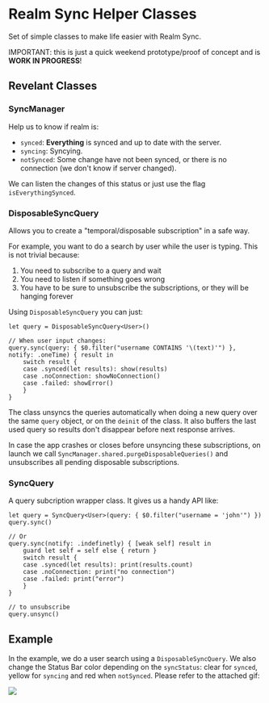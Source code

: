 # Realm Sync Helper Classes
Set of simple classes to make life easier with Realm Sync.

IMPORTANT: this is just a quick weekend prototype/proof of concept and is **WORK IN PROGRESS**! 

## Revelant Classes

### SyncManager
Help us to know if realm is:
* `synced`: **Everything**  is synced and up to date with the server.
* `syncing`: Syncying.
* `notSynced`: Some change have not been synced, or there is no connection (we don't know if server changed).

We can listen the changes of this status or just use the flag `isEverythingSynced`.

### DisposableSyncQuery
Allows you to create a "temporal/disposable subscription" in a safe way. 

For example, you want to do a search by user while the user is typing. This is not trivial because: 
1. You need to subscribe to a query and wait
2. You need to listen if something goes wrong
3. You have to be sure to unsubscribe the subscriptions, or they will be hanging forever

Using `DisposableSyncQuery` you can just:
```
let query = DisposableSyncQuery<User>()

// When user input changes:
query.sync(query: { $0.filter("username CONTAINS '\(text)'") }, notify: .oneTime) { result in
    switch result {
    case .synced(let results): show(results)
    case .noConnection: showNoConnection()
    case .failed: showError()
    }
}
```

The class unsyncs the queries automatically when doing a new query over the same `query` object, or on the `deinit` of the class. It also buffers the last used query so results don't disappear before next response arrives.

In case the app crashes or closes before unsyncing these subscriptions, on launch we call `SyncManager.shared.purgeDisposableQueries()` and unsubscribes all pending disposable subscriptions.

### SyncQuery
A query subcription wrapper class. It gives us a handy API like:

```
let query = SyncQuery<User>(query: { $0.filter("username = 'john'") })
query.sync()

// Or
query.sync(notify: .indefinetly) { [weak self] result in
    guard let self = self else { return }
    switch result {
    case .synced(let results): print(results.count)
    case .noConnection: print("no connection")
    case .failed: print("error")
    }
}

// to unsubscribe
query.unsync()
```

## Example

In the example, we do a user search using a `DisposableSyncQuery`. We also change the Status Bar color depending on the `syncStatus`: clear for `synced`, yellow for `syncing` and red when `notSynced`. Please refer to the attached gif:

![](example.gif)
